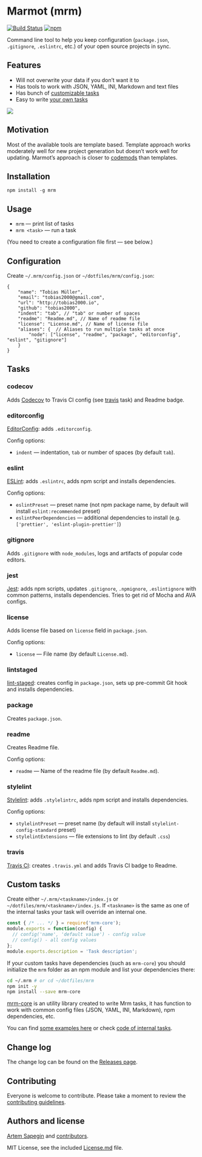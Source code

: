 # Marmot (mrm)

[![Build Status](https://travis-ci.org/sapegin/mrm.svg)](https://travis-ci.org/sapegin/mrm)
[![npm](https://img.shields.io/npm/v/mrm.svg)](https://www.npmjs.com/package/mrm)

Command line tool to help you keep configuration (`package.json`, `.gitignore`, `.eslintrc`, etc.) of your open source projects in sync.

## Features

* Will not overwrite your data if you don’t want it to
* Has tools to work with JSON, YAML, INI, Markdown and text files
* Has bunch of [customizable tasks](#tasks)
* Easy to write [your own tasks](#custom-tasks)

![](https://d3vv6lp55qjaqc.cloudfront.net/items/1g0e2M3m2Y3j0m3B3n1t/Image%202017-06-20%20at%209.00.39%20PM.png)

## Motivation

Most of the available tools are template based. Template approach works moderately well for new project generation but doesn’t work well for updating. Marmot’s approach is closer to [codemods](https://github.com/facebook/codemod) than templates.

## Installation

```
npm install -g mrm
```

## Usage

* `mrm` — print list of tasks
* `mrm <task>` — run a task

(You need to create a configuration file first — see below.)

## Configuration

Create `~/.mrm/config.json` or `~/dotfiles/mrm/config.json`:

```json5
{
    "name": "Tobias Müller",
    "email": "tobias2000@gmail.com",
    "url": "http://tobias2000.io",
    "github": "tobias2000",
    "indent": "tab", // "tab" or number of spaces
    "readme": "Readme.md", // Name of readme file
    "license": "License.md", // Name of license file
    "aliases": {  // Aliases to run multiple tasks at once
        "node": ["license", "readme", "package", "editorconfig", "eslint", "gitignore"]
    }
}
```

## Tasks

### codecov

Adds [Codecov](https://codecov.io/) to Travis CI config (see [travis](#travis) task) and Readme badge.

### editorconfig

[EditorConfig](http://editorconfig.org/): adds `.editorconfig`.

Config options:

* `indent` — indentation, `tab` or number of spaces (by default `tab`).

### eslint

[ESLint](http://eslint.org/): adds `.eslintrc`, adds npm script and installs dependencies.

Config options:

* `eslintPreset` — preset name (not npm package name, by default will install `eslint:recommended` preset)
* `eslintPeerDependencies` — additional dependencies to install (e.g. `['prettier', 'eslint-plugin-prettier']`)

### gitignore

Adds `.gitignore` with `node_modules`, logs and artifacts of popular code editors.

### jest

[Jest](https://facebook.github.io/jest/): adds npm scripts, updates `.gitignore`, `.npmignore`, `.eslintignore` with common patterns, installs dependencies. Tries to get rid of Mocha and AVA configs.

### license

Adds license file based on `license` field in `package.json`.

Config options:

* `license` — File name (by default `License.md`).

### lintstaged

[lint-staged](https://github.com/okonet/lint-staged): creates config in `package.json`, sets up pre-commit Git hook and installs dependencies.

### package

Creates `package.json`.

### readme

Creates Readme file.

Config options:

* `readme` — Name of the readme file (by default `Readme.md`).

### stylelint

[Stylelint](https://stylelint.io/): adds `.stylelintrc`, adds npm script and installs dependencies.

Config options:

* `stylelintPreset` — preset name (by default will install `stylelint-config-standard` preset)
* `stylelintExtensions` — file extensions to lint (by default `.css`)

### travis

[Travis CI](https://travis-ci.org/): creates `.travis.yml` and adds Travis CI badge to Readme.

## Custom tasks

Create either `~/.mrm/<taskname>/index.js` or `~/dotfiles/mrm/<taskname>/index.js`. If `<taskname>` is the same as one of the internal tasks your task will override an internal one.

```js
const { /* ... */ } = require('mrm-core');
module.exports = function(config) {
  // config('name', 'default value') - config value
  // config() - all config values
};
module.exports.description = 'Task description';
```

If your custom tasks have dependencies (such as `mrm-core`) you should initialize the `mrm` folder as an npm module and list your dependencies there:

```bash
cd ~/.mrm # or cd ~/dotfiles/mrm
npm init -y
npm install --save mrm-core
```

[mrm-core](https://github.com/sapegin/mrm-core) is an utility library created to write Mrm tasks, it has function to work with common config files (JSON, YAML, INI, Markdown), npm dependencies, etc.

You can find [some examples here](https://github.com/sapegin/dotfiles/tree/master/mrm) or check [code of internal tasks](https://github.com/sapegin/mrm/tree/master/src/tasks).

## Change log

The change log can be found on the [Releases page](https://github.com/sapegin/mrm/releases).

## Contributing

Everyone is welcome to contribute. Please take a moment to review the [contributing guidelines](Contributing.md).

## Authors and license

[Artem Sapegin](http://sapegin.me) and [contributors](https://github.com/sapegin/mrm/graphs/contributors).

MIT License, see the included [License.md](License.md) file.
